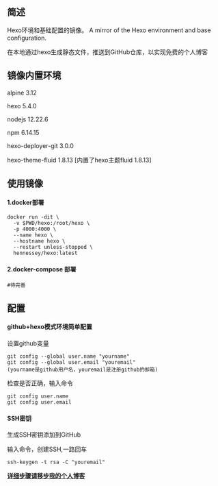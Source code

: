 ## 简述
Hexo环境和基础配置的镜像。
A mirror of the Hexo environment and base configuration.

在本地通过hexo生成静态文件，推送到GitHub仓库，以实现免费的个人博客


## 镜像内置环境

alpine 3.12

hexo 5.4.0

nodejs 12.22.6

npm 6.14.15

hexo-deployer-git 3.0.0

hexo-theme-fluid 1.8.13 [内置了hexo主题fluid 1.8.13]

## 使用镜像

#### 1.docker部署

```
docker run -dit \
  -v $PWD/hexo:/root/hexo \
  -p 4000:4000 \
  --name hexo \
  --hostname hexo \
  --restart unless-stopped \
  hennessey/hexo:latest
```

#### 2.docker-compose 部署
```shell
#待完善
```

## 配置

#### github+hexo模式环境简单配置

设置github变量
```shell
git config --global user.name "yourname" 
git config --global user.email "youremail"
(yourname是github用户名，youremail是注册github的邮箱)
```
检查是否正确，输入命令
```
git config user.name
git config user.email
```
#### SSH密钥

生成SSH密钥添加到GitHub

输入命令，创建SSH,一路回车
```
ssh-keygen -t rsa -C "youremail"
```

[**详细步骤请移步我的个人博客**](https://www.hennessey.xyz/2021/08/17/TermuxLinux%E6%90%AD%E5%BB%BAHexo%E5%8D%9A%E5%AE%A2/)
